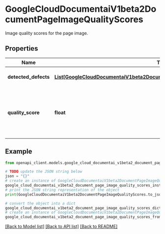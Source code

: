 # GoogleCloudDocumentaiV1beta2DocumentPageImageQualityScores

Image quality scores for the page image.

## Properties

Name | Type | Description | Notes
------------ | ------------- | ------------- | -------------
**detected_defects** | [**List[GoogleCloudDocumentaiV1beta2DocumentPageImageQualityScoresDetectedDefect]**](GoogleCloudDocumentaiV1beta2DocumentPageImageQualityScoresDetectedDefect.md) | A list of detected defects. | [optional] 
**quality_score** | **float** | The overall quality score. Range &#x60;[0, 1]&#x60; where &#x60;1&#x60; is perfect quality. | [optional] 

## Example

```python
from openapi_client.models.google_cloud_documentai_v1beta2_document_page_image_quality_scores import GoogleCloudDocumentaiV1beta2DocumentPageImageQualityScores

# TODO update the JSON string below
json = "{}"
# create an instance of GoogleCloudDocumentaiV1beta2DocumentPageImageQualityScores from a JSON string
google_cloud_documentai_v1beta2_document_page_image_quality_scores_instance = GoogleCloudDocumentaiV1beta2DocumentPageImageQualityScores.from_json(json)
# print the JSON string representation of the object
print(GoogleCloudDocumentaiV1beta2DocumentPageImageQualityScores.to_json())

# convert the object into a dict
google_cloud_documentai_v1beta2_document_page_image_quality_scores_dict = google_cloud_documentai_v1beta2_document_page_image_quality_scores_instance.to_dict()
# create an instance of GoogleCloudDocumentaiV1beta2DocumentPageImageQualityScores from a dict
google_cloud_documentai_v1beta2_document_page_image_quality_scores_from_dict = GoogleCloudDocumentaiV1beta2DocumentPageImageQualityScores.from_dict(google_cloud_documentai_v1beta2_document_page_image_quality_scores_dict)
```
[[Back to Model list]](../README.md#documentation-for-models) [[Back to API list]](../README.md#documentation-for-api-endpoints) [[Back to README]](../README.md)


